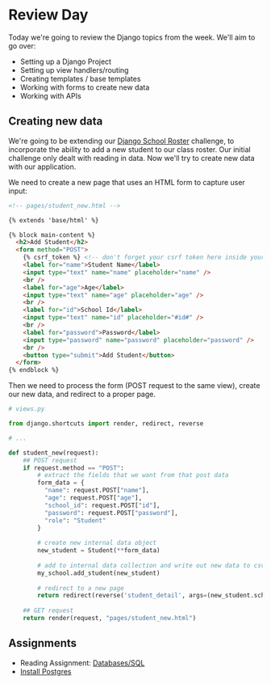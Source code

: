 # Review Day

Today we're going to review the Django topics from the week. We'll aim to go over:
- Setting up a Django Project
- Setting up view handlers/routing
- Creating templates / base templates
- Working with forms to create new data
- Working with APIs

## Creating new data

We're going to be extending our [Django School Roster](https://github.com/quebecplatoon/django-school-roster) challenge, to incorporate the ability to add a new student to our class roster. Our initial challenge only dealt with reading in data. Now we'll try to create new data with our application.

We need to create a new page that uses an HTML form to capture user input:

```html
<!-- pages/student_new.html -->

{% extends 'base/html' %}

{% block main-content %}
  <h2>Add Student</h2>
  <form method="POST">
    {% csrf_token %} <!-- don't forget your csrf token here inside your form! -->
    <label for="name">Student Name</label>
    <input type="text" name="name" placeholder="name" />
    <br />
    <label for="age">Age</label>
    <input type="text" name="age" placeholder="age" />
    <br />
    <label for="id">School Id</label>
    <input type="text" name="id" placeholder="#id#" />
    <br />
    <label for="password">Password</label>
    <input type="password" name="password" placeholder="password" />
    <br />
    <button type="submit">Add Student</button>
  </form>
{% endblock %}
```

Then we need to process the form (POST request to the same view), create our new data, and redirect to a proper page. 

```python
# views.py

from django.shortcuts import render, redirect, reverse

# ...

def student_new(request):
    ## POST request
    if request.method == "POST":
        # extract the fields that we want from that post data
        form_data = {
          "name": request.POST["name"],
          "age": request.POST["age"],
          "school_id": request.POST["id"],
          "password": request.POST["password"],
          "role": "Student"
        }
        
        # create new internal data object
        new_student = Student(**form_data)
        
        # add to internal data collection and write out new data to csv
        my_school.add_student(new_student) 
        
        # redirect to a new page
        return redirect(reverse('student_detail', args=(new_student.school_id,)))
        
    ## GET request
    return render(request, "pages/student_new.html")

```

## Assignments
- Reading Assignment: [Databases/SQL](https://learn.coderslang.com/0118-introduction-to-relational-databases-and-sql/)
- [Install Postgres](https://github.com/romeoplatoon/install-postgres)
